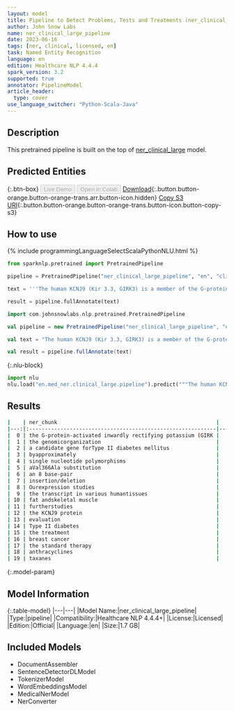 ```yaml
---
layout: model
title: Pipeline to Detect Problems, Tests and Treatments (ner_clinical_large)
author: John Snow Labs
name: ner_clinical_large_pipeline
date: 2023-06-16
tags: [ner, clinical, licensed, en]
task: Named Entity Recognition
language: en
edition: Healthcare NLP 4.4.4
spark_version: 3.2
supported: true
annotator: PipelineModel
article_header:
  type: cover
use_language_switcher: "Python-Scala-Java"
---
```


## Description

This pretrained pipeline is built on the top of [ner_clinical_large](https://nlp.johnsnowlabs.com/2021/03/31/ner_clinical_large_en.html) model.

## Predicted Entities



{:.btn-box}
<button class="button button-orange" disabled>Live Demo</button>
<button class="button button-orange" disabled>Open in Colab</button>
[Download](https://s3.amazonaws.com/auxdata.johnsnowlabs.com/clinical/models/ner_clinical_large_pipeline_en_4.4.4_3.2_1686947181037.zip){:.button.button-orange.button-orange-trans.arr.button-icon.hidden}
[Copy S3 URI](s3://auxdata.johnsnowlabs.com/clinical/models/ner_clinical_large_pipeline_en_4.4.4_3.2_1686947181037.zip){:.button.button-orange.button-orange-trans.button-icon.button-copy-s3}

## How to use

<div class="tabs-box" markdown="1">
{% include programmingLanguageSelectScalaPythonNLU.html %}

```python
from sparknlp.pretrained import PretrainedPipeline

pipeline = PretrainedPipeline("ner_clinical_large_pipeline", "en", "clinical/models")

text = '''The human KCNJ9 (Kir 3.3, GIRK3) is a member of the G-protein-activated inwardly rectifying potassium (GIRK) channel family. Here we describe the genomicorganization of the KCNJ9 locus on chromosome 1q21-23 as a candidate gene forType II diabetes mellitus in the Pima Indian population. The gene spansapproximately 7.6 kb and contains one noncoding and two coding exons separated byapproximately 2.2 and approximately 2.6 kb introns, respectively. We identified14 single nucleotide polymorphisms (SNPs), including one that predicts aVal366Ala substitution, and an 8 base-pair (bp) insertion/deletion. Ourexpression studies revealed the presence of the transcript in various humantissues including pancreas, and two major insulin-responsive tissues: fat andskeletal muscle. The characterization of the KCNJ9 gene should facilitate furtherstudies on the function of the KCNJ9 protein and allow evaluation of thepotential role of the locus in Type II diabetes. BACKGROUND: At present, it is one of the most important issues for the treatment of breast cancer to develop the standard therapy for patients previously treated with anthracyclines and taxanes.'''

result = pipeline.fullAnnotate(text)
```
```scala
import com.johnsnowlabs.nlp.pretrained.PretrainedPipeline

val pipeline = new PretrainedPipeline("ner_clinical_large_pipeline", "en", "clinical/models")

val text = "The human KCNJ9 (Kir 3.3, GIRK3) is a member of the G-protein-activated inwardly rectifying potassium (GIRK) channel family. Here we describe the genomicorganization of the KCNJ9 locus on chromosome 1q21-23 as a candidate gene forType II diabetes mellitus in the Pima Indian population. The gene spansapproximately 7.6 kb and contains one noncoding and two coding exons separated byapproximately 2.2 and approximately 2.6 kb introns, respectively. We identified14 single nucleotide polymorphisms (SNPs), including one that predicts aVal366Ala substitution, and an 8 base-pair (bp) insertion/deletion. Ourexpression studies revealed the presence of the transcript in various humantissues including pancreas, and two major insulin-responsive tissues: fat andskeletal muscle. The characterization of the KCNJ9 gene should facilitate furtherstudies on the function of the KCNJ9 protein and allow evaluation of thepotential role of the locus in Type II diabetes. BACKGROUND: At present, it is one of the most important issues for the treatment of breast cancer to develop the standard therapy for patients previously treated with anthracyclines and taxanes."

val result = pipeline.fullAnnotate(text)
```


{:.nlu-block}
```python
import nlu
nlu.load("en.med_ner.clinical_large.pipeline").predict("""The human KCNJ9 (Kir 3.3, GIRK3) is a member of the G-protein-activated inwardly rectifying potassium (GIRK) channel family. Here we describe the genomicorganization of the KCNJ9 locus on chromosome 1q21-23 as a candidate gene forType II diabetes mellitus in the Pima Indian population. The gene spansapproximately 7.6 kb and contains one noncoding and two coding exons separated byapproximately 2.2 and approximately 2.6 kb introns, respectively. We identified14 single nucleotide polymorphisms (SNPs), including one that predicts aVal366Ala substitution, and an 8 base-pair (bp) insertion/deletion. Ourexpression studies revealed the presence of the transcript in various humantissues including pancreas, and two major insulin-responsive tissues: fat andskeletal muscle. The characterization of the KCNJ9 gene should facilitate furtherstudies on the function of the KCNJ9 protein and allow evaluation of thepotential role of the locus in Type II diabetes. BACKGROUND: At present, it is one of the most important issues for the treatment of breast cancer to develop the standard therapy for patients previously treated with anthracyclines and taxanes.""")
```

</div>



## Results

```bash
|    | ner_chunk                                                   |   begin |   end | ner_label   |   confidence |
|---:|:------------------------------------------------------------|--------:|------:|:------------|-------------:|
|  0 | the G-protein-activated inwardly rectifying potassium (GIRK |      48 |   106 | TREATMENT   |     0.6926   |
|  1 | the genomicorganization                                     |     142 |   164 | TREATMENT   |     0.80715  |
|  2 | a candidate gene forType II diabetes mellitus               |     210 |   254 | PROBLEM     |     0.754343 |
|  3 | byapproximately                                             |     380 |   394 | TREATMENT   |     0.7924   |
|  4 | single nucleotide polymorphisms                             |     464 |   494 | TREATMENT   |     0.636967 |
|  5 | aVal366Ala substitution                                     |     532 |   554 | PROBLEM     |     0.53615  |
|  6 | an 8 base-pair                                              |     561 |   574 | PROBLEM     |     0.607733 |
|  7 | insertion/deletion                                          |     581 |   598 | PROBLEM     |     0.8692   |
|  8 | Ourexpression studies                                       |     601 |   621 | TEST        |     0.89975  |
|  9 | the transcript in various humantissues                      |     648 |   685 | PROBLEM     |     0.83306  |
| 10 | fat andskeletal muscle                                      |     749 |   770 | PROBLEM     |     0.778133 |
| 11 | furtherstudies                                              |     830 |   843 | PROBLEM     |     0.8789   |
| 12 | the KCNJ9 protein                                           |     864 |   880 | TREATMENT   |     0.561033 |
| 13 | evaluation                                                  |     892 |   901 | TEST        |     0.9981   |
| 14 | Type II diabetes                                            |     940 |   955 | PROBLEM     |     0.698967 |
| 15 | the treatment                                               |    1025 |  1037 | TREATMENT   |     0.81195  |
| 16 | breast cancer                                               |    1042 |  1054 | PROBLEM     |     0.9604   |
| 17 | the standard therapy                                        |    1067 |  1086 | TREATMENT   |     0.757767 |
| 18 | anthracyclines                                              |    1125 |  1138 | TREATMENT   |     0.9999   |
| 19 | taxanes                                                     |    1144 |  1150 | TREATMENT   |     0.9999   |
```

{:.model-param}
## Model Information

{:.table-model}
|---|---|
|Model Name:|ner_clinical_large_pipeline|
|Type:|pipeline|
|Compatibility:|Healthcare NLP 4.4.4+|
|License:|Licensed|
|Edition:|Official|
|Language:|en|
|Size:|1.7 GB|

## Included Models

- DocumentAssembler
- SentenceDetectorDLModel
- TokenizerModel
- WordEmbeddingsModel
- MedicalNerModel
- NerConverter